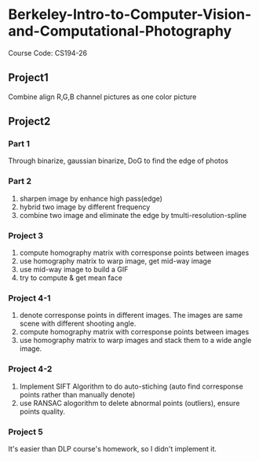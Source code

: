 # Berkeley-Intro-to-Computer-Vision-and-Computational-Photography

Course Code: CS194-26

## Project1

Combine align R,G,B channel pictures as one color picture

## Project2

### Part 1

Through binarize, gaussian binarize, DoG to find the edge of photos

### Part 2

1. sharpen image by enhance high pass(edge)
2. hybrid two image by different frequency
3. combine two image and eliminate the edge by tmulti-resolution-spline

### Project 3

1. compute homography matrix with corresponse points between images
2. use homography matrix to warp image, get mid-way image
3. use mid-way image to build a GIF
4. try to compute & get mean face

### Project 4-1

1. denote corresponse points in different images. The images are same scene with different shooting angle.
2. compute homography matrix with corresponse points between images
2. use homography matrix to warp images and stack them to a wide angle image.

### Project 4-2

1. Implement SIFT Algorithm to do auto-stiching (auto find corresponse points rather than manually denote)
2. use RANSAC alogorithm to delete abnormal points (outliers), ensure points quality.

### Project 5

It's easier than DLP course's homework, so I didn't implement it.

